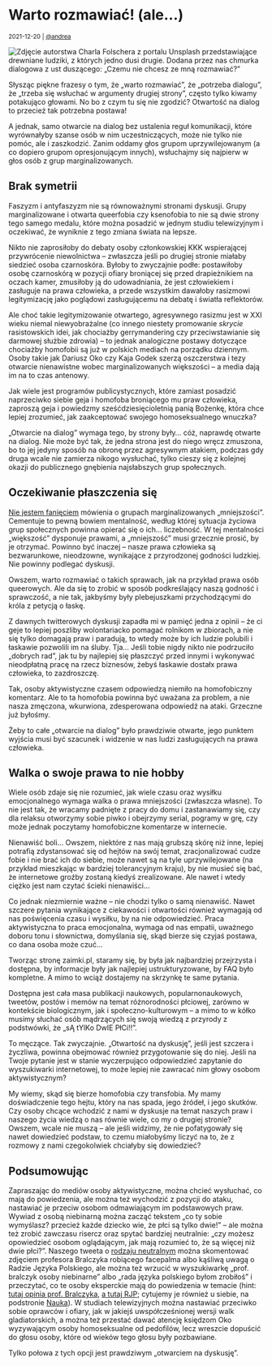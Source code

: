 # Warto rozmawiać! (ale…)

<small>2021-12-20 | [@andrea](/@andrea)</small>

![Zdjęcie autorstwa Charla Folschera z portalu Unsplash przedstawiające drewniane ludziki, z których jedno dusi drugie. Dodana przez nas chmurka dialogowa z ust duszącego: „Czemu nie chcesz ze mną rozmawiać?”](/img-local/blog/warto-rozmawiać.png)

Słysząc piękne frazesy o tym, że „warto rozmawiać”, że „potrzeba dialogu”, że „trzeba się wsłuchać w argumenty drugiej strony”,
często tylko kiwamy potakująco głowami. No bo z czym tu się nie zgodzić? Otwartość na dialog to przecież tak potrzebna postawa!

A jednak, samo otwarcie na dialog bez ustalenia reguł komunikacji, które wyrównałyby szanse osób w nim uczestniczących,
może nie tylko nie pomóc, ale i zaszkodzić. Zanim oddamy głos grupom uprzywilejowanym (a co dopiero grupom opresjonującym innych),
wsłuchajmy się najpierw w głos osób z grup marginalizowanych.

## Brak symetrii

Faszyzm i antyfaszyzm nie są równoważnymi stronami dyskusji. Grupy marginalizowane i otwarta queerfobia czy ksenofobia
to nie są dwie strony tego samego medalu, które można posadzić w jednym studiu telewizyjnym i oczekiwać, że wyniknie z tego zmiana świata na lepsze.

Nikto nie zaprosiłoby do debaty osoby członkowskiej KKK wspierającej przywrócenie niewolnictwa –
zwłaszcza jeśli po drugiej stronie miałaby siedzieć osoba czarnoskóra.
Byłoby to zwyczajnie podłe: postawiłoby osobę czarnoskórą w pozycji ofiary broniącej się przed drapieżnikiem na oczach kamer,
zmusiłoby ją do udowadniania, że jest człowiekiem i zasługuje na prawa człowieka,
a przede wszystkim dawałoby rasizmowi legitymizację jako poglądowi zasługującemu na debatę i światła reflektorów.

Ale choć takie legitymizowanie otwartego, agresywnego rasizmu jest w XXI wieku niemal niewyobrażalne
(co innego niestety promowanie _skrycie_ rasistowskich idei, jak chociażby gerrymandering czy przeciwstawianie się darmowej służbie zdrowia)
– to jednak analogiczne postawy dotyczące chociażby homofobii są już w polskich mediach na porządku dziennym.
Osoby takie jak Dariusz Oko czy Kaja Godek szerzą oszczerstwa i tezy otwarcie nienawistne wobec marginalizowanych większości
– a media dają im na to czas antenowy.

Jak wiele jest programów publicystycznych, które zamiast posadzić naprzeciwko siebie geja i homofoba broniącego mu praw człowieka,
zaproszą geja i powiedzmy sześćdziesięcioletnią panią Bożenkę, która chce lepiej zrozumieć, jak zaakceptować swojego homoseksualnego wnuczka?

„Otwarcie na dialog” wymaga tego, by strony były… cóż, naprawdę otwarte na dialog.
Nie może być tak, że jedna strona jest do niego wręcz zmuszona, bo to jej jedyny sposób na obronę przez agresywnym atakiem,
podczas gdy druga wcale nie zamierza nikogo wysłuchać, tylko cieszy się z kolejnej okazji do publicznego gnębienia najsłabszych grup społecznych.

## Oczekiwanie płaszczenia się

[Nie jestem fanięciem](https://avris.it/blog/opresja-to-nie-statystyka) mówienia o grupach marginalizowanych „mniejszości”.
Cementuje to pewną bowiem mentalność, według której sytuacja życiowa grup społecznych powinna opierać się o ich… liczebność.
W tej mentalności „większość” dysponuje prawami, a „mniejszość” musi grzecznie prosić, by je otrzymać.
Powinno być inaczej – nasze prawa człowieka są bezwarunkowe, nieodzowne, wynikające z przyrodzonej godności ludzkiej.
Nie powinny podlegać dyskusji.

Owszem, warto rozmawiać o takich sprawach, jak na przykład prawa osób queerowych.
Ale da się to zrobić w sposób podkreślający naszą godność i sprawczość,
a nie tak, jakbyśmy były plebejuszkami przychodzącymi do króla z petycją o łaskę.

Z dawnych twitterowych dyskusji zapadła mi w pamięć jedna z opinii – że ci geje to lepiej poszliby wolontariacko pomagać rolnikom w zbiorach,
a nie się tylko domagają praw i paradują, to wtedy może by ich ludzie polubili i łaskawie pozwolili im na śluby. 
Tja…  Jeśli tobie nigdy nikto nie podrzuciło „dobrych rad”, jak tu by najlepiej się płaszczyć przed innymi
i wykonywać nieodpłatną pracę na rzecz biznesów, żebyś łaskawie dostałx prawa człowieka, to zazdroszczę.

Tak, osoby aktywistyczne czasem odpowiedzą niemiło na homofobiczny komentarz.
Ale to ta homofobia powinna być uważana za problem, a nie nasza zmęczona, wkurwiona, zdesperowana odpowiedź na ataki.
Grzeczne już byłośmy.

Żeby to całe „otwarcie na dialog” było prawdziwie otwarte, jego punktem wyjścia musi być szacunek
i widzenie w nas ludzi zasługujących na prawa człowieka.

## Walka o swoje prawa to nie hobby

Wiele osób zdaje się nie rozumieć, jak wiele czasu oraz wysiłku emocjonalnego wymaga walka o prawa mniejszości (zwłaszcza własne).
To nie jest tak, że wracamy padnięte z pracy do domu i zastanawiamy się, czy dla relaksu otworzymy sobie piwko i obejrzymy serial,
pogramy w grę, czy może jednak poczytamy homofobiczne komentarze w internecie.

Nienawiść boli… Owszem, niektóre z nas mają grubszą skórę niż inne, lepiej potrafią zdystansować się od hejtów na swój temat,
zracjonalizować cudze fobie i nie brać ich do siebie, może nawet są na tyle uprzywilejowane (na przykład mieszkając w bardziej tolerancyjnym kraju),
by nie musieć się bać, że internetowe groźby zostaną kiedyś zrealizowane. Ale nawet i wtedy ciężko jest nam czytać ścieki nienawiści…

Co jednak niezmiernie ważne – nie chodzi tylko o samą nienawiść. Nawet szczere pytania wynikające z ciekawości i otwartości
również wymagają od nas poświęcenia czasu i wysiłku, by na nie odpowiedzieć. Praca aktywistyczna to praca emocjonalna,
wymaga od nas empatii, uważnego doboru tonu i słownictwa, domyślania się, skąd bierze się czyjaś postawa, co dana osoba może czuć…

Tworząc stronę zaimki.pl, staramy się, by była jak najbardziej przejrzysta i dostępna, by informacje były jak najlepiej ustrukturyzowane,
by FAQ było kompletne. A mimo to wciąż dostajemy na skrzynkę te same pytania.

Dostępna jest cała masa publikacji naukowych, popularnonaukowych, tweetów, postów i memów na temat różnorodności płciowej,
zarówno w kontekście biologicznym, jak i społeczno-kulturowym – a mimo to w kółko musimy słuchać osób mądrzących się
swoją wiedzą z przyrody z podstwówki, że „sĄ tYlKo DwIE PłCi!!”.

To męczące. Tak zwyczajnie. „Otwartość na dyskusję”, jeśli jest szczera i życzliwa, powinna obejmować również
przygotowanie się do niej. Jeśli na Twoje pytanie jest w stanie wyczerpująco odpowiedzieć zapytanie do wyszukiwarki internetowej,
to może lepiej nie zawracać nim głowy osobom aktywistycznym?

My wiemy, skąd się bierze homofobia czy transfobia. My mamy doświadczenie tego hejtu, który na nas spada, jego źródeł, i jego skutków.
Czy osoby chcące wchodzić z nami w dyskusje na temat naszych praw i naszego życia wiedzą o nas równie wiele, co my o drugiej stronie?
Owszem, wcale nie muszą – ale jeśli widzimy, że nie pofatygowały się nawet dowiedzieć podstaw, to czemu miałobyśmy liczyć na to,
że z rozmowy z nami czegokolwiek chciałyby się dowiedzieć?

## Podsumowując

Zapraszając do mediów osoby aktywistyczne, można chcieć wysłuchać, co mają do powiedzenia,
ale można też wychodzić z pozycji do ataku, nastawiać je przeciw osobom odmawiającym im podstawowych praw.
Wywiad z osobą niebinarną można zacząć tekstem „co ty sobie wymyślasz? przecież każde dziecko wie, że płci są tylko dwie!” –
ale można też zrobić zawczasu risercz oraz spytać bardziej neutralnie:
„czy możesz opowiedzieć osobom oglądającym, jak mają rozumieć to, że są więcej niż dwie płci?”.
Naszego tweeta o [rodzaju neutralnym](/ono) można skomentować zdjęciem profesora Bralczyka robiącego facepalma
albo kąśliwą uwagą o Radzie Języka Polskiego,
ale można też wrzucić w wyszukiwarkę „prof. bralczyk osoby niebinarne”
albo „rada języka polskiego byłom zrobiłoś” i przeczytać,
co te osoby eksperckie mają do powiedzenia w temacie
(hint: [tutaj opinia prof. Bralczyka](https://ksiazki.wp.pl/w-tvp-wysmiewali-osoby-niebinarne-profesor-bralczyk-rozumie-dlaczego-6616979703601760a),
[a tutaj RJP](https://rjp.pan.pl/index.php?option=com_content&view=article&id=317:byom-byo&catid=44&Itemid=208);
cytujemy je również u siebie, na podstronie [<span class="fal fa-vial"></span> Nauka](/nauka)).
W studiach telewizyjnych można nastawiać przeciwko sobie oprawców i ofiary, jak w jakiejś uwspółcześnionej wersji walk gladiatorskich,
a można też przestać dawać atencję księdzom Oko wyzywającym osoby homoseksualne od pedofilów,
lecz wreszcie dopuścić do głosu osoby, które od wieków tego głosu były pozbawiane.

Tylko połowa z tych opcji jest prawdziwym „otwarciem na dyskusję”.

